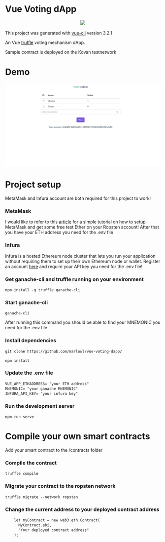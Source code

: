 # Vue Voting dApp

<p align="center">		
  <img src="https://github.com/marlowl/vue-truffle-starter-dapp/blob/master/logo.PNG">		
</p>
 
This project was generated with [vue-cli](https://github.com/vuejs/vue-cli) version 3.2.1

An Vue [truffle](https://github.com/trufflesuite/truffle) voting mechanism dApp.

Sample contract is deployed on the Kovan testnetwork

# Demo
![](screenshot.gif)


# Project setup
MetaMask and Infura account are both required for this project to work!

### MetaMask
I would like to refer to this [article](https://blog.bankex.org/how-to-buy-ethereum-using-metamask-ccea0703daec) for a simple tutorial on how to setup MetaMask and get some free test Ether on your Ropsten account! After that you have your ETH address you need for the .env file

### Infura
Infura is a hosted Ethereum node cluster that lets you run your application without requiring them to set up their own Ethereum node or wallet. Register an account [here](https://infura.io/register) and require your API key you need for the .env file!

### Get ganache-cli and truffle running on your environment
```
npm install -g truffle ganache-cli
```
### Start ganache-cli
```
ganache-cli
```
After running this command you should be able to find your MNEMONIC you need for the .env file

### Install dependencies
```
git clone https://github.com/marlowl/vue-voting-dapp/
```
```
npm install
```

### Update the .env file
```
VUE_APP_ETHADDRESS= "your ETH address"
MNEMONIC= "your ganache MNEMONIC"
INFURA_API_KEY= "your infura key"
```
### Run the development server
```
npm run serve
```

# Compile your own smart contracts
Add your smart contract to the /contracts folder 

### Compile the contract
```
truffle compile
```
### Migrate your contract to the ropsten network
```
truffle migrate --network ropsten
```
### Change the current address to your deployed contract address
```
    let myContract = new web3.eth.Contract(
      MyContract.abi,
      "Your deployed contract address"
    );
```



